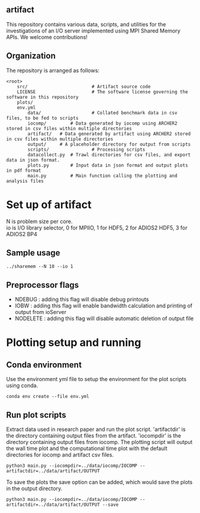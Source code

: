 artifact
---------

This repository contains various data, scripts, and utilities for the investigations of an I/O server implemented using MPI Shared Memory APIs. 
We welcome contributions!

## Organization ##
The repository is arranged as follows:

    <root>
        src/                     	# Artifact source code 
        LICENSE                  	# The software license governing the software in this repository
        plots/
		env.yml 	
        	data/                   # Collated benchmark data in csv files, to be fed to scripts
			iocomp/         # Data generated by iocomp using ARCHER2 stored in csv files within multiple directories 
			artifact/	# Data generated by artifact using ARCHER2 stored in csv files within multiple directories
			output/ 	# A placeholder directory for output from scripts
        	scripts/              	# Processing scripts
			datacollect.py	# Trawl directories for csv files, and export data in json format. 
			plots.py      	# Input data in json format and output plots in pdf format  
			main.py      	# Main function calling the plotting and analysis files  

# Set up of artifact
N is problem size per core.   
io is I/O library selector, 0 for MPIIO, 1 for HDF5, 2 for ADIOS2 HDF5, 3 for ADIOS2 BP4
## Sample usage 
	../sharemem --N 10 --io 1 
## Preprocessor flags 
- NDEBUG : adding this flag will disable debug printouts 
- IOBW : adding this flag will enable bandwidth calculation and printing of
	output from ioServer 
- NODELETE : adding this flag will disable automatic deletion of output file 

# Plotting setup and running 
## Conda environment 
Use the environment yml file to setup the environment for the plot scripts using conda.

	conda env create --file env.yml 

## Run plot scripts 
Extract data used in research paper and run the plot script.
'artifactdir' is the directory containing output files from the artifact.
'iocompdir' is the directory containing output files from iocomp.
The plotting script will output the wall time plot and the computational time plot with the default directories for iocomp and artifact csv files. 

	python3 main.py --iocompdir=../data/iocomp/IOCOMP --artifactdir=../data/artifact/OUTPUT	

To save the plots the save option can be added, which would save the plots in the output directory.  

	python3 main.py --iocompdir=../data/iocomp/IOCOMP --artifactdir=../data/artifact/OUTPUT --save 	
